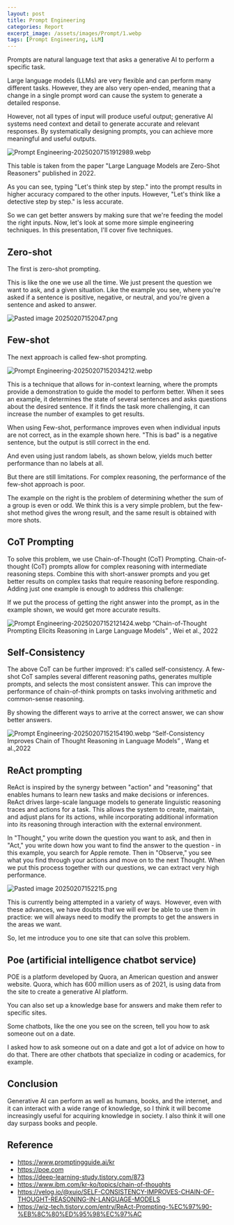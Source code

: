 ```yaml
---
layout: post
title: Prompt Engineering
categories: Report
excerpt_image: /assets/images/Prompt/1.webp
tags: [Prompt Engineering, LLM]
---
```


Prompts are natural language text that asks a generative AI to perform a specific task.

Large language models (LLMs) are very flexible and can perform many different tasks. However, they are also very open-ended, meaning that a change in a single prompt word can cause the system to generate a detailed response.

However, not all types of input will produce useful output; generative AI systems need context and detail to generate accurate and relevant responses. By systematically designing prompts, you can achieve more meaningful and useful outputs.

![Prompt Engineering-20250207151912989.webp](/assets/images/Prompt/1.webp)

This table is taken from the paper "Large Language Models are Zero-Shot Reasoners" published in 2022.

As you can see, typing "Let's think step by step." into the prompt results in higher accuracy compared to the other inputs. However, "Let's think like a detective step by step." is less accurate.

So we can get better answers by making sure that we're feeding the model the right inputs. Now, let's look at some more simple engineering techniques. In this presentation, I'll cover five techniques.

## Zero-shot
The first is zero-shot prompting.

This is like the one we use all the time. We just present the question we want to ask, and a given situation. Like the example you see, where you're asked if a sentence is positive, negative, or neutral, and you're given a sentence and asked to answer.

![Pasted image 20250207152047.png](/assets/images/Prompt/2.png)

## Few-shot
The next approach is called few-shot prompting.

![Prompt Engineering-20250207152034212.webp](/assets/images/Prompt/3.webp)

This is a technique that allows for in-context learning, where the prompts provide a demonstration to guide the model to perform better. When it sees an example, it determines the state of several sentences and asks questions about the desired sentence. If it finds the task more challenging, it can increase the number of examples to get results.

When using Few-shot, performance improves even when individual inputs are not correct, as in the example shown here. "This is bad" is a negative sentence, but the output is still correct in the end.

And even using just random labels, as shown below, yields much better performance than no labels at all.

But there are still limitations. For complex reasoning, the performance of the few-shot approach is poor.

The example on the right is the problem of determining whether the sum of a group is even or odd. We think this is a very simple problem, but the few-shot method gives the wrong result, and the same result is obtained with more shots.


## CoT Prompting

To solve this problem, we use Chain-of-Thought (CoT) Prompting. Chain-of-thought (CoT) prompts allow for complex reasoning with intermediate reasoning steps. Combine this with short-answer prompts and you get better results on complex tasks that require reasoning before responding. Adding just one example is enough to address this challenge:

If we put the process of getting the right answer into the prompt, as in the example shown, we would get more accurate results.

![Prompt Engineering-20250207152121424.webp](/assets/images/Prompt/4.png)
“Chain-of-Thought Prompting Elicits Reasoning in Large Language Models” , Wei et al., 2022


## Self-Consistency

The above CoT can be further improved: it's called self-consistency. A few-shot CoT samples several different reasoning paths, generates multiple prompts, and selects the most consistent answer. This can improve the performance of chain-of-think prompts on tasks involving arithmetic and common-sense reasoning.

By showing the different ways to arrive at the correct answer, we can show better answers.

![Prompt Engineering-20250207152154190.webp](/assets/images/Prompt/5.webp)
“Self-Consistency Improves Chain of Thought Reasoning in Language Models” , Wang et al.,2022

## ReAct prompting

ReAct is inspired by the synergy between "action" and "reasoning" that enables humans to learn new tasks and make decisions or inferences. ReAct drives large-scale language models to generate linguistic reasoning traces and actions for a task. This allows the system to create, maintain, and adjust plans for its actions, while incorporating additional information into its reasoning through interaction with the external environment.

In "Thought," you write down the question you want to ask, and then in "Act," you write down how you want to find the answer to the question - in this example, you search for Apple remote. Then in "Observe," you see what you find through your actions and move on to the next Thought. When we put this process together with our questions, we can extract very high performance.

![Pasted image 20250207152215.png](/assets/images/Prompt/6.png)

This is currently being attempted in a variety of ways.  However, even with these advances, we have doubts that we will ever be able to use them in practice: we will always need to modify the prompts to get the answers in the areas we want.

So, let me introduce you to one site that can solve this problem.

## Poe (artificial intelligence chatbot service)

POE is a platform developed by Quora, an American question and answer website. Quora, which has 600 million users as of 2021, is using data from the site to create a generative AI platform.

You can also set up a knowledge base for answers and make them refer to specific sites.

Some chatbots, like the one you see on the screen, tell you how to ask someone out on a date.

I asked how to ask someone out on a date and got a lot of advice on how to do that. There are other chatbots that specialize in coding or academics, for example.

## Conclusion

Generative AI can perform as well as humans, books, and the internet, and it can interact with a wide range of knowledge, so I think it will become increasingly useful for acquiring knowledge in society. I also think it will one day surpass books and people.

## Reference
- https://www.promptingguide.ai/kr
- https://poe.com
- https://deep-learning-study.tistory.com/873
- https://www.ibm.com/kr-ko/topics/chain-of-thoughts
- https://velog.io/@xuio/SELF-CONSISTENCY-IMPROVES-CHAIN-OF-THOUGHT-REASONING-IN-LANGUAGE-MODELS
- https://wiz-tech.tistory.com/entry/ReAct-Prompting-%EC%97%90-%EB%8C%80%ED%95%98%EC%97%AC
